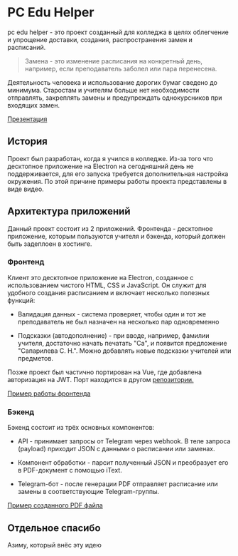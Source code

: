 # PC Edu Helper

pc edu helper - это проект созданный для колледжа в целях облегчение и упрощение доставки, создания, распространения замен и расписаний.

> Замена - это изменение расписания на конкретный день, например, если преподаватель заболел или пара перенесена.

Деятельность человека и использование дорогих бумаг сведено до минимума. Старостам и учителям больше нет необходимости отправлять, закреплять замены и предупреждать однокурсников при входящих замен.

[Презентация](https://slides.com/eld/minimal) 

## История
Проект был разработан, когда я учился в колледже.
Из-за того что десктопное приложение на Electron на сегодняшний день не поддерживается, для его запуска требуется дополнительная настройка окружения.
По этой причине примеры работы проекта представлены в виде видео.

## Архитектура приложений
Данный проект состоит из 2 приложений. Фронтенда - десктопное приложение, которым пользуются учителя и бэкенда, который должен быть задеплоен в хостинге.

### Фронтенд
Клиент это десктопное приложение на Electron, созданное с использованием чистого HTML, CSS и JavaScript.
Он служит для удобного создания расписанием и включает несколько полезных функций:

* Валидация данных - система проверяет, чтобы один и тот же преподаватель не был назначен на несколько пар одновременно

* Подсказки (автодополнение) - при вводе, например, фамилии учителя, достаточно начать печатать "Са", и появится предложение "Сапарилева С. Н.". Можно добавлять новые подсказки учителей или предметов.

Позже проект был частично портирован на Vue, где добавлена авторизация на JWT. Порт находится в другом [репозитории.](https://github.com/slappidyslap/pc-edu-helper-client-3)

[Пример работы фронтенда](https://jumpshare.com/s/xqVTBF8Iyv4ZPFRVakwO)

### Бэкенд

Бэкенд состоит из трёх основных компонентов:

* API - принимает запросы от Telegram через webhook.
В теле запроса (payload) приходит JSON с данными о расписании или заменах.

* Компонент обработки - парсит полученный JSON и преобразует его в PDF-документ с помощью iText.

* Telegram-бот - после генерации PDF отправляет расписание или замены в соответствующие Telegram-группы.

[Пример созданного PDF файла](./ЗАМЕНА%20НА%20СРЕДУ%20-%2014%20ДЕКАБРЯ%202022%20г.pdf)

## Отдельное спасибо
Азиму, который внёс эту идею
